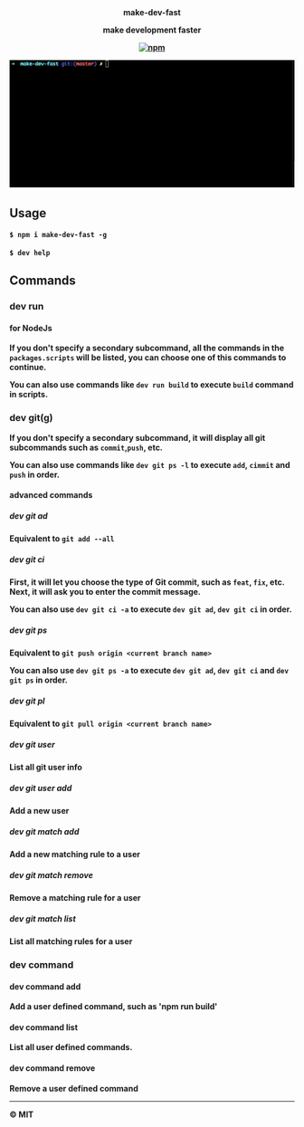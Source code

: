<center>
<b>make-dev-fast<b>

make development faster

[![npm](https://img.shields.io/npm/v/make-dev-fast.svg?style=flat)](https://www.npmjs.org/package/make-dev-fast)
<br />

![usage](./docs/usage.gif)

</center>

## Usage

```shell
$ npm i make-dev-fast -g

$ dev help
```


## Commands
### dev run <subcommand>
#### for NodeJs

If you don't specify a secondary subcommand, all the commands in the `packages.scripts` will be listed, you can choose one of this commands to continue.

You can also use commands like `dev run build` to execute `build` command in scripts.

### dev git(g) <subcommand>

If you don't specify a secondary subcommand, it will display all git subcommands such as `commit`,`push`, etc.

You can also use commands like `dev git ps -l` to execute `add`, `cimmit` and `push` in order.

#### advanced commands
##### dev git ad
Equivalent to `git add --all`
##### dev git ci
First, it will let you choose the type of Git commit, such as `feat`, `fix`, etc.
Next, it will ask you to enter the commit message.

You can also use `dev git ci -a` to execute `dev git ad`, `dev git ci` in order.

##### dev git ps
Equivalent to `git push origin <current branch name>`

You can also use `dev git ps -a` to execute `dev git ad`, `dev git ci` and `dev git ps` in order.

##### dev git pl
Equivalent to `git pull origin <current branch name>`

##### dev git user
List all git user info

##### dev git user add
Add a new user

##### dev git match add
Add a new matching rule to a user

##### dev git match remove
Remove a matching rule for a user

##### dev git match list
List all matching rules for a user


### dev command
#### dev command add
Add a user defined command, such as 'npm run build'
#### dev command list
List all user defined commands.
#### dev command remove
Remove a user defined command


---
© MIT